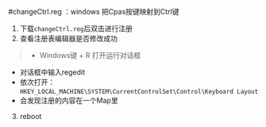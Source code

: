 #changeCtrl.reg ：windows 把Cpas按键映射到Ctrl键

1. 下载`changeCtrl.reg`后双击进行注册
2. 查看注册表编辑器是否修改成功
> - Windows键 + R 打开运行对话框
- 对话框中输入regedit
- 依次打开：
`HKEY_LOCAL_MACHINE\SYSTEM\CurrentControlSet\Control\Keyboard Layout`
- 会发现注册的内容在一个Map里
3. reboot
